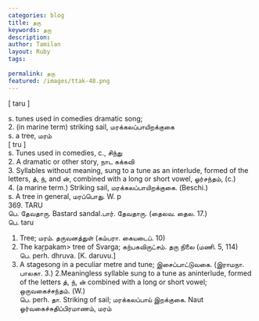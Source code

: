 ```yaml
---
categories: blog
title: தரு
keywords: தரு
description: 
author: Tamilan
layout: Ruby
tags: 
 
permalink: தரு
featured: /images/ttak-48.png
---
```

  
[ taru ]  
  
s. tunes used in comedies dramatic song;  
2. (in marine term) striking sail, மரக்கலப்பாயிறக்குகை  
s. a tree, மரம்  
[ tru ]  
s. Tunes used in comedies, c., சிந்து  
2. A dramatic or other story, நாட கக்கவி  
3. Syllables without meaning, sung to a tune as an interlude, formed of the letters, த், ந், and ன், combined with a long or short vowel, ஓர்சந்தம், (c.)  
4. (a marine term.) Striking sail, மரக்கலப்பாயிறக்குகை. (Beschi.)  
s. A tree in general, மரப்பொது. W. p  
369. TARU  
பெ. தேவதாரு. Bastard sandal.பார். தேவதாரு. (தைலவ. தைல. 17.)  
பெ. taru  
1. Tree; மரம். தருவனத்துள் (கம்பரா. கையடைப். 10)  
2. The kaṟpakam> tree of Svarga; கற்பகவிருட்சம். தரு நிலை (மணி. 5, 114)  
பெ. perh. dhruva. [K. daruvu.]  
1. A stagesong in a peculiar metre and tune; இசைப்பாட்டுவகை. (இராமநா. பாலகா. 3.) 2.Meaningless syllable sung to a tune as aninterlude, formed of the letters த், ந், ன் combined with a long or short vowel; ஒருவகைச்சந்தம். (W.)  
பெ. perh. தா. Striking of sail; மரக்கலப்பாய் இறக்குகை. Naut  
ஓர்வகைச்சுதிப்பிரமாணம், மரம்